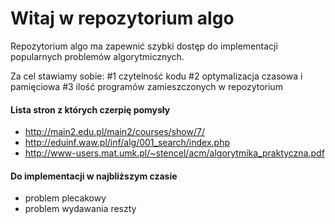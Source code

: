 # Witaj w repozytorium algo

Repozytorium algo ma zapewnić szybki dostęp do implementacji popularnych problemów algorytmicznych.

Za cel stawiamy sobie:
#1 czytelność kodu
#2 optymalizacja czasowa i pamięciowa
#3 ilość programów zamieszczonych w repozytorium

#### Lista stron z których czerpię pomysły

- http://main2.edu.pl/main2/courses/show/7/
- http://eduinf.waw.pl/inf/alg/001_search/index.php
- http://www-users.mat.umk.pl/~stencel/acm/algorytmika_praktyczna.pdf

#### Do implementacji w najbliższym czasie

- problem plecakowy
- problem wydawania reszty
